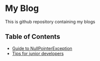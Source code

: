 # My Blog
This is github repository containing my blogs

## Table of Contents

- [Guide to NullPointerException](#blogs/guide-to-npe.md)
- [Tips for junior developers](#blogs/surviving-as-developer.md)
